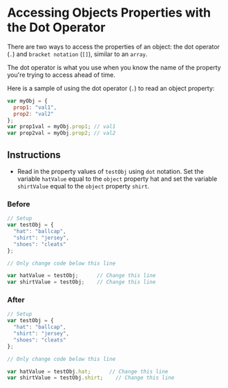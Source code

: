 # Accessing Objects Properties with the Dot Operator

There are two ways to access the properties of an object: the
dot operator (`.`) and `bracket notation` (`[]`), similar to an `array`.

The dot operator is what you use when you
know the name of the property you're trying to access ahead of time.

Here is a sample of using the dot operator (`.`) to read an object property:

```javascript
var myObj = {
  prop1: "val1",
  prop2: "val2"
};
var prop1val = myObj.prop1; // val1
var prop2val = myObj.prop2; // val2
```

## Instructions
 - Read in the property values of `testObj` using `dot` notation. Set the
 variable `hatValue` equal to the `object` property hat and set the
 variable `shirtValue` equal to the `object` property `shirt`.

### Before

```javascript
// Setup
var testObj = {
  "hat": "ballcap",
  "shirt": "jersey",
  "shoes": "cleats"
};

// Only change code below this line

var hatValue = testObj;      // Change this line
var shirtValue = testObj;    // Change this line
```

### After

```javascript
// Setup
var testObj = {
  "hat": "ballcap",
  "shirt": "jersey",
  "shoes": "cleats"
};

// Only change code below this line

var hatValue = testObj.hat;      // Change this line
var shirtValue = testObj.shirt;    // Change this line
```
